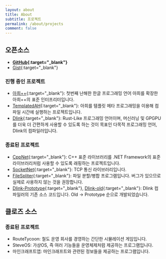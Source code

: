 ```yaml
---
layout: about
title: About
subtitle: 프로젝트
permalink: /about/projects
comment: false
---
```


## 오픈소스
- **[GitHub](https://github.com/kmc7468){:target="_blank"}**
- [Gist](https://gist.github.com/kmc7468){:target="_blank"}

### 진행 중인 프로젝트
- [아희++](https://github.com/kmc7468/Aheuiplusplus){:target="_blank"}: 첫번째 난해한 한글 프로그래밍 언어 아희를 확장한 아희++의 표준 인터프리터입니다.
- [TemplatedAH](https://github.com/kmc7468/TemplatedAH){:target="_blank"}: 아희를 템플릿 메타 프로그래밍을 이용해 컴파일 시간에 실행하는 프로젝트입니다.
- [Dlink](https://github.com/DlinkLang/Dlink){:target="_blank"}: Rust-Like 프로그래밍 언어이며, 머신러닝 및 GPGPU를 더욱 더 간편하게 사용할 수 있도록 하는 것이 목표인 다목적 프로그래밍 언어, Dlink의 컴파일러입니다.

### 종료된 프로젝트
- [CppNet](https://github.com/kmc7468/CppNet){:target="_blank"}: C++ 표준 라이브러리를 .NET Framework의 표준 라이브러리처럼 사용할 수 있도록 래핑하는 프로젝트입니다.
- [SocketNet](https://github.com/kmc7468/SocketNet){:target="_blank"}: TCP 통신 라이브러리입니다.
- [FileSpliter](https://github.com/kmc7468/FileSpliter){:target="_blank"}: 파일 분할/병합 프로그램입니다. 버그가 있으므로 실제로 사용하지 않는 것을 권장합니다.
- [Dlink-Prototype](https://github.com/DlinkLang/Dlink-Prototype){:target="_blank"}, [Dlink-old](https://github.com/kmc7468/Dlink-old){:target="_blank"}: Dlink 컴파일러의 기존 소스 코드입니다. Old -> Prototype 순으로 개발되었습니다.

## 클로즈 소스
### 종료된 프로젝트
- RouteTycoon: 철도 운영 회사를 경영하는 간단한 시뮬레이션 게임입니다.
- SteveOS: 가상OS, 즉 여러 기능들을 운영체제처럼 제공하는 프로그램입니다.
- 마인크래프트앱: 마인크래프트와 관련된 정보들을 제공하는 프로그램입니다.